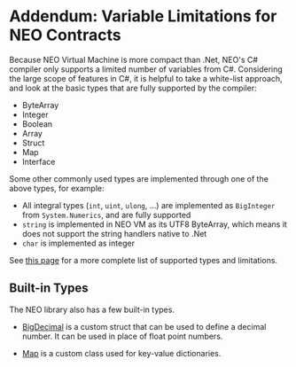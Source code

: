 # Addendum: Variable Limitations for NEO Contracts

Because NEO Virtual Machine is more compact than .Net, NEO's C# compiler only supports a limited number of variables from C#. Considering the large scope of features in C#, it is helpful to take a white-list approach, and look at the basic types that are fully supported by the compiler: 

- ByteArray
- Integer
- Boolean
- Array
- Struct
- Map
- Interface

Some other commonly used types are implemented through one of the above types, for example: 
- All integral types (`int`, `uint`, `ulong`, ...) are implemented as `BigInteger` from `System.Numerics`, and are fully supported
- `string` is implemented in NEO VM as its UTF8 ByteArray, which means it does not support the string handlers native to .Net
- `char` is implemented as integer

See [this page]((https://docs.neo.org/docs/en-us/sc/write/limitation.html)) for a more complete list of supported types and limitations. 

## Built-in Types

The NEO library also has a few built-in types. 

- [BigDecimal](https://docs.neo.org/developerguide/en/api/Neo.BigDecimal.html) is a custom struct that can be used to define a decimal number. It can be used in place of float point numbers. 

- [Map](https://docs.neo.org/developerguide/en/api/Neo.VM.Types.Map.html) is a custom class used for key-value dictionaries. 